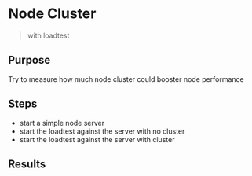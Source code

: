 # Node Cluster

> with loadtest

## Purpose

Try to measure how much node cluster could booster node performance

## Steps

- start a simple node server
- start the loadtest against the server with no cluster
- start the loadtest against the server with cluster

## Results
